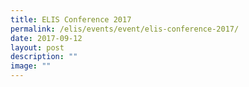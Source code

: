 ```yaml
---
title: ELIS Conference 2017
permalink: /elis/events/event/elis-conference-2017/
date: 2017-09-12
layout: post
description: ""
image: ""
---
```

